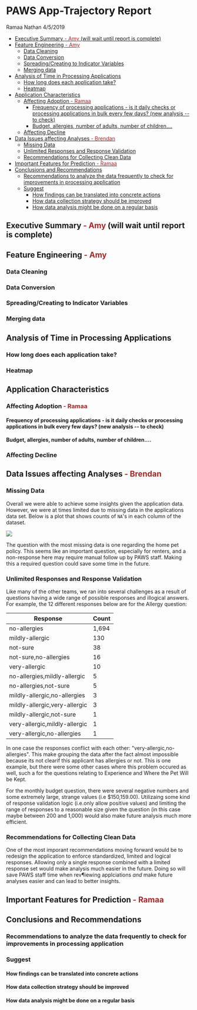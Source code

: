 PAWS App-Trajectory Report
================
Ramaa Nathan
4/5/2019

-   [Executive Summary <span style="color:brown"> - Amy</span> (will wait until report is complete)](#executive-summary---amy-will-wait-until-report-is-complete)
-   [Feature Engineering <span style="color:brown"> - Amy</span>](#feature-engineering---amy)
    -   [Data Cleaning](#data-cleaning)
    -   [Data Conversion](#data-conversion)
    -   [Spreading/Creating to Indicator Variables](#spreadingcreating-to-indicator-variables)
    -   [Merging data](#merging-data)
-   [Analysis of Time in Processing Applications](#analysis-of-time-in-processing-applications)
    -   [How long does each application take?](#how-long-does-each-application-take)
    -   [Heatmap](#heatmap)
-   [Application Characteristics](#application-characteristics)
    -   [Affecting Adoption <span style="color:brown"> - Ramaa </span>](#affecting-adoption---ramaa)
        -   [Frequency of processing applications - is it daily checks or processing applications in bulk every few days? (new analysis -- to check)](#frequency-of-processing-applications---is-it-daily-checks-or-processing-applications-in-bulk-every-few-days-new-analysis----to-check)
        -   [Budget, allergies, number of adults, number of children….](#budget-allergies-number-of-adults-number-of-children.)
    -   [Affecting Decline](#affecting-decline)
-   [Data Issues affecting Analyses <span style="color:brown"> - Brendan </span>](#data-issues-affecting-analyses---brendan)
    -   [Missing Data](#missing-data)
    -   [Unlimited Responses and Response Validation](#unlimited-responses-and-response-validation)
    -   [Recommendations for Collecting Clean Data](#recommendations-for-collecting-clean-data)
-   [Important Features for Prediction <span style="color:brown"> - Ramaa</span>](#important-features-for-prediction---ramaa)
-   [Conclusions and Recommendations](#conclusions-and-recommendations)
    -   [Recommendations to analyze the data frequently to check for improvements in processing application](#recommendations-to-analyze-the-data-frequently-to-check-for-improvements-in-processing-application)
    -   [Suggest](#suggest)
        -   [How findings can be translated into concrete actions](#how-findings-can-be-translated-into-concrete-actions)
        -   [How data collection strategy should be improved](#how-data-collection-strategy-should-be-improved)
        -   [How data analysis might be done on a regular basis](#how-data-analysis-might-be-done-on-a-regular-basis)

Executive Summary <span style="color:brown"> - Amy</span> (will wait until report is complete)
----------------------------------------------------------------------------------------------

Feature Engineering <span style="color:brown"> - Amy</span>
-----------------------------------------------------------

### Data Cleaning

### Data Conversion

### Spreading/Creating to Indicator Variables

### Merging data

Analysis of Time in Processing Applications
-------------------------------------------

### How long does each application take?

### Heatmap

Application Characteristics
---------------------------

### Affecting Adoption <span style="color:brown"> - Ramaa </span>

#### Frequency of processing applications - is it daily checks or processing applications in bulk every few days? (new analysis -- to check)

#### Budget, allergies, number of adults, number of children….

### Affecting Decline

Data Issues affecting Analyses <span style="color:brown"> - Brendan </span>
---------------------------------------------------------------------------

### Missing Data

Overall we were able to achieve some insights given the application data. However, we were at times limited due to missing data in the applications data set. Below is a plot that shows counts of `NA`'s in each column of the dataset.

![](https://github.com/rladiesPHL/2019_datathon/raw/paws-app-trajectory-q2/Analyses/2_Applicants/final_analyses/presentation_plots/NA_Count.png)

The question with the most missing data is one regarding the home pet policy. This seems like an important question, especially for renters, and a non-response here may require manual follow up by PAWS staff. Making this a required question could save some time in the future.

### Unlimited Responses and Response Validation

Like many of the other teams, we ran into several challenges as a result of questions having a wide range of possible responses and illogical answers. For example, the 12 different responses below are for the Allergy question:

| Response                      | Count |
|-------------------------------|-------|
| no-allergies                  | 1,694 |
| mildly-allergic               | 130   |
| not-sure                      | 38    |
| not-sure,no-allergies         | 16    |
| very-allergic                 | 10    |
| no-allergies,mildly-allergic  | 5     |
| no-allergies,not-sure         | 5     |
| mildly-allergic,no-allergies  | 3     |
| mildly-allergic,very-allergic | 3     |
| mildly-allergic,not-sure      | 1     |
| very-allergic,mildly-allergic | 1     |
| very-allergic,no-allergies    | 1     |

In one case the responses conflict with each other: "very-allergic,no-allergies". This make grouping the data after the fact almost impossible because its not clearif this applicant has allergies or not. This is one example, but there were some other cases where this problem occured as well, such a for the questions relating to Experience and Where the Pet Will be Kept.

For the monthly budget question, there were several negative numbers and some extremely large, strange values (i.e $150,159.00). Utilizaing some kind of response validation logic (i.e.only allow positive values) and limiting the range of responses to a reasonable size given the question (in this case maybe between 200 and 1,000) would also make future analysis much more efficient.

### Recommendations for Collecting Clean Data

One of the most imporant recommendations moving forward would be to redesign the application to enforce standardized, limited and logical responses. Allowing only a single response combined with a limited response set would make analysis much easier in the future. Doing so will save PAWS staff time when rev¶iewing applciations *and* make future analyses easier and can lead to better insights.

Important Features for Prediction <span style="color:brown"> - Ramaa</span>
---------------------------------------------------------------------------

Conclusions and Recommendations
-------------------------------

### Recommendations to analyze the data frequently to check for improvements in processing application

### Suggest

#### How findings can be translated into concrete actions

#### How data collection strategy should be improved

#### How data analysis might be done on a regular basis
